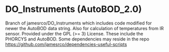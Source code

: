 # DO_Instruments (AutoBOD_2.0)
Branch of jamesrco/DO_Instruments which includes code modified for newer the AutoBOD data string. Also for calculation of temperatures from IR sensor. Provided under the GPL (>= 3) License. These include the PHORCYS and AutoBOD. Some dependencies may reside in the repo https://github.com/jamesrco/dependencies-useful-scripts
